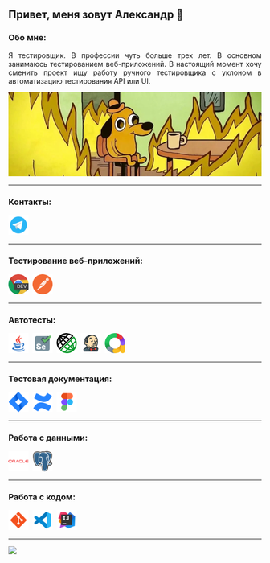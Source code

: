 ## Привет, меня зовут Александр 👋

### Обо мне:
<div>
    <p align="justify">
        Я тестировщик. В профессии чуть больше трех лет. В основном занимаюсь тестированием веб-приложений.
        В настоящий момент хочу сменить проект ищу работу ручного тестировщика с уклоном в автоматизацию тестирования API или UI.
    </p>
    <img src="assets/tester.webp" alt="tester" />
</div>

---
### Контакты:
<div>
    <a href="https://t.me/alexvikev" target="_blank">
        <img src="assets/icons8-telegram.svg" width="40" height="40" alt="telegram" />
    </a>
</div>

---
### Тестирование веб-приложений:
<div>
    <img src="assets/chrome-dev-logo-icon.png" title="devtools" alt="devtools" width="40" height="40"/>&nbsp
    <img src="assets/icons8-postman-is-the-only-complete-api-development-environment-48.png" title="postman" alt="postman" width="40" height="40"/>&nbsp
</div>

---
### Автотесты:
<div>
    <img src="assets/icons8-java.svg" title="java" alt="java" width="40" height="40"/>&nbsp
    <img src="assets/icons8-selenium.svg" title="selenium" alt="selenium" width="40" height="40"/>&nbsp
    <img src="assets/rest_assured.png" title="rest_assured" alt="rest_assured" width="40" height="40"/>&nbsp
    <img src="assets/icons8-jenkins.svg" title="jenkins" alt="jenkins" width="40" height="40"/>&nbsp
    <img src="assets/allure.svg" title="allure" alt="allure" width="40" height="40"/>&nbsp
</div>

---
### Тестовая документация:
<div>
    <img src="assets/icons8-jira.svg" title="jira" alt="jira" width="40" height="40"/>&nbsp
    <img src="assets/icons8-confluence.svg" title="confluence" alt="confluence" width="40" height="40"/>&nbsp
    <img src="assets/icons8-figma.svg" title="figma" alt="figma" width="40" height="40"/>&nbsp
</div>

---
### Работа с данными:
<div>
    <img src="assets/icons8-oracle.svg" title="oracle" alt="oracle" width="40" height="40"/>&nbsp
    <img src="assets/icons8-postgre-sql-a-free-and-open-source-relational-database-management-system-48.png" title="postgresql" alt="postgresql" width="40" height="40"/>&nbsp
</div>

---
### Работа с кодом:
<div>
    <img src="assets/icons8-git.svg" title="git" alt="git" width="40" height="40"/>&nbsp
    <img src="assets/icons8-visual-studio-code.svg" title="vscode" alt="vscode" width="40" height="40"/>&nbsp
    <img src="assets/icons8-intellij-idea.svg" alt="intellij-idea" width="40" height="40"/>&nbsp
</div>

---
![](https://komarev.com/ghpvc/?username=alexvikev)

